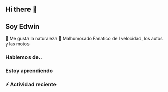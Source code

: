 ## Hi there 👋
## Soy Edwin

 🌱 Me gusta la naturaleza
 🤔 Malhumorado
 Fanatico de l velocidad, los autos y las motos

 ### Hablemos de..

 ### Estoy aprendiendo

 ### :zap: Actividad reciente
 <!--START_SECTION:activity-->
 <!--END_SECTION:activity-->

 <!--RECENT_ACTIVITY:last_update-->
 <!--RECENT_ACTIVITY:last_update_end-->
